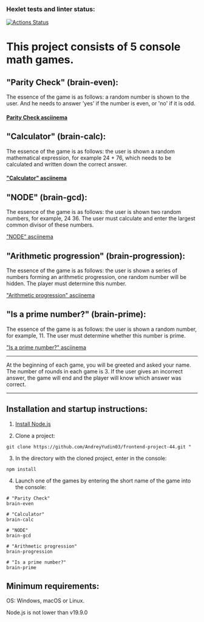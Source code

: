 ### Hexlet tests and linter status:

[![Actions Status](https://github.com/AndreyYudin03/frontend-project-44/actions/workflows/hexlet-check.yml/badge.svg)](https://github.com/AndreyYudin03/frontend-project-44/actions)

# This project consists of 5 console math games.

## "Parity Check" (brain-even):

The essence of the game is as follows: a random number is shown to the user. And he needs to answer 'yes' if the number is even, or 'no' if it is odd.

#### [Parity Check asciinema](https://asciinema.org/a/ObHcyzrMawlYEjiR2qWKve4No)

## "Calculator" (brain-calc):

The essence of the game is as follows: the user is shown a random mathematical expression, for example 24 + 76, which needs to be calculated and written down the correct answer.

#### ["Calculator" asciinema](https://asciinema.org/a/jKwCecSTDgS1Q2AJ8Xb2aJBfE)

## "NODE" (brain-gcd):

The essence of the game is as follows: the user is shown two random numbers, for example, 24 36. The user must calculate and enter the largest common divisor of these numbers.

["NODE" asciinema](https://asciinema.org/a/1U4PQSdR0gM3NtDLWI8VETtNo)

## "Arithmetic progression" (brain-progression):

The essence of the game is as follows: the user is shown a series of numbers forming an arithmetic progression, one random number will be hidden. The player must determine this number.

["Arithmetic progression" asciinema](https://asciinema.org/a/qhlGEFdm8gw1dZj0ZjmFM0QpA)

## "Is a prime number?" (brain-prime):

The essence of the game is as follows: the user is shown a random number, for example, 11. The user must determine whether this number is prime.

["Is a prime number?" asciinema](https://asciinema.org/a/1WOur4VGkqN2E0H1STA0xwxAb)

---

At the beginning of each game, you will be greeted and asked your name. The number of rounds in each game is 3. If the user gives an incorrect answer, the game will end and the player will know which answer was correct.

---

## Installation and startup instructions:

1. [Install Node.js](https://nodejs.org/en)

2. Clone a project:

```
git clone https://github.com/AndreyYudin03/frontend-project-44.git "
```

3. In the directory with the cloned project, enter in the console:

```
npm install
```

4. Launch one of the games by entering the short name of the game into the console:

```
# "Parity Check"
brain-even
```

```
# "Calculator"
brain-calc
```

```
# "NODE"
brain-gcd
```

```
# "Arithmetic progression"
brain-progression
```

```
# "Is a prime number?"
brain-prime
```

## Minimum requirements:

OS: Windows, macOS or Linux.

Node.js is not lower than v19.9.0

